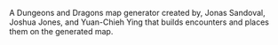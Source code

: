 A Dungeons and Dragons map generator created by, Jonas Sandoval, Joshua Jones, and Yuan-Chieh Ying that builds encounters and places them on the generated map.
